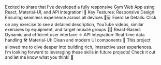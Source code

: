 Excited to share that I’ve developed a fully responsive Gym Web App using React, Material-UI, and API integration! 💪
Key Features:
Responsive Design: Ensuring seamless experience across all devices 📱💻
Exercise Details: Click on any exercise to see a detailed description, YouTube videos, similar exercises by equipment, and target muscle groups 🎯💪
React-Based: Dynamic and efficient user interface ⚛️
API Integration: Real-time data handling 🛠️
Material-UI: Clean and modern UI components 🎨
This project allowed me to dive deeper into building rich, interactive user experiences. I’m looking forward to leveraging these skills in future projects!
Check it out and let me know what you think! 🙌

